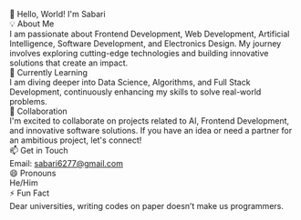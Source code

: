 👋 Hello, World! I'm Sabari  
💡 About Me  
I am passionate about Frontend Development, Web Development, Artificial Intelligence, Software Development, and Electronics Design. My journey involves exploring cutting-edge technologies and building innovative solutions that create an impact.  
🌱 Currently Learning  
I am diving deeper into Data Science, Algorithms, and Full Stack Development, continuously enhancing my skills to solve real-world problems.  
💼 Collaboration  
I'm excited to collaborate on projects related to AI, Frontend Development, and innovative software solutions. If you have an idea or need a partner for an ambitious project, let's connect!  
📫 Get in Touch  
Email: sabari6277@gmail.com  
😄 Pronouns  
He/Him  
⚡ Fun Fact  
Dear universities, writing codes on paper doesn’t make us programmers.
